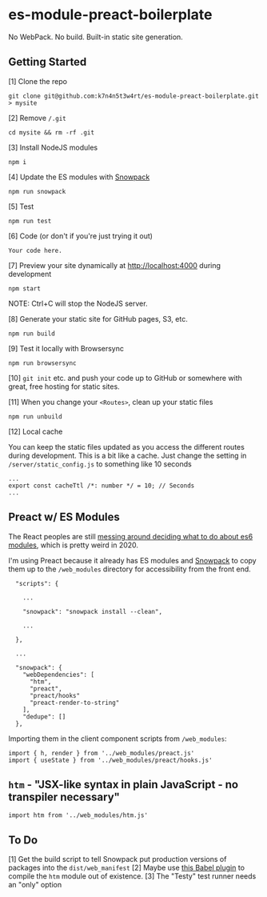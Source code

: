 # es-module-preact-boilerplate

No WebPack. No build. Built-in static site generation.

## Getting Started

[1] Clone the repo

```
git clone git@github.com:k7n4n5t3w4rt/es-module-preact-boilerplate.git > mysite
```

[2] Remove `/.git`

```
cd mysite && rm -rf .git
```

[3] Install NodeJS modules

```
npm i
```

[4] Update the ES modules with [Snowpack](https://www.snowpack.dev/)

```
npm run snowpack
```

[5] Test

```
npm run test
```

[6] Code (or don't if you're just trying it out)

```
Your code here.
```

[7] Preview your site dynamically at <http://localhost:4000> during development

```
npm start
```

NOTE: Ctrl+C will stop the NodeJS server.

[8] Generate your static site for GitHub pages, S3, etc.

```
npm run build
```

[9] Test it locally with Browsersync

```
npm run browsersync
```

[10] `git init` etc. and push your code up to GitHub or somewhere with great, free hosting for static sites.

[11] When you change your `<Routes>`, clean up your static files

 ```
 npm run unbuild
 ```

 [12] Local cache

 You can keep the static files updated as you access the different routes during development. This is a bit like a cache. Just change the setting in `/server/static_config.js` to something like 10 seconds

 ```
 ...
 export const cacheTtl /*: number */ = 10; // Seconds
 ...
 ```


## Preact w/ ES Modules

The React peoples are still [messing around deciding what to do about es6 modules](https://github.com/facebook/react/issues/11503), which is pretty weird in 2020.

I'm using Preact because it already has ES modules and [Snowpack](https://www.snowpack.dev/) to copy them up to the `/web_modules` directory for accessibility from the front end.

```
  "scripts": {

	...

    "snowpack": "snowpack install --clean",

	...

  },

  ...

  "snowpack": {
    "webDependencies": [
      "htm",
      "preact",
      "preact/hooks"
	  "preact-render-to-string"
    ],
    "dedupe": []
  },
```

Importing them in the client component scripts from `/web_modules`:

```
import { h, render } from '../web_modules/preact.js'
import { useState } from '../web_modules/preact/hooks.js'
```

## `htm` - "JSX-like syntax in plain JavaScript - no transpiler necessary"

```
import htm from '../web_modules/htm.js'
```

## To Do

[1] Get the build script to tell Snowpack put production versions of packages into the `dist/web_manifest`
[2] Maybe use [this Babel plugin](https://github.com/developit/htm/tree/master/packages/babel-plugin-htm) to compile the `htm` module out of existence.
[3] The "Testy" test runner needs an "only" option

